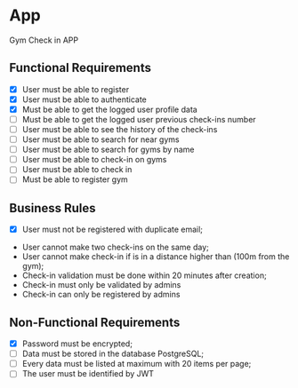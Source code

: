 # App

Gym Check in APP

## Functional Requirements
- [x] User must be able to register
- [x] User must be able to authenticate
- [x] Must be able to get the logged user profile data
- [ ] Must be able to get the logged user previous check-ins number
- [ ] User must be able to see the history of the check-ins
- [ ] User must be able to search for near gyms
- [ ] User must be able to search for gyms by name 
- [ ] User must be able to check-in on gyms 
- [ ] User must be able to check in
- [ ] Must be able to register gym

## Business Rules
- [x] User must not be registered with duplicate email;
- User cannot make two check-ins on the same day;
- User cannot make check-in if is in a distance higher than (100m from the gym);
- Check-in validation must be done within 20 minutes after creation;
- Check-in must only be validated by admins
- Check-in can only be registered by admins

## Non-Functional Requirements
- [x] Password must be encrypted;
- [ ] Data must be stored in the database PostgreSQL;
- [ ] Every data must be listed at maximum with 20 items per page;
- [ ] The user must be identified by JWT